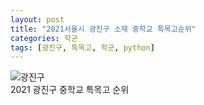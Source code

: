 ```yaml
---
layout: post
title: "2021서울시 광진구 소재 중학교 특목고순위"
categories: 학군
tags: [광진구, 특목고, 학군, python]
---
```



![광진구](https://user-images.githubusercontent.com/43463898/141252697-06960cda-f244-4c3e-9025-4c71cf4b355d.png)
<br>
2021 광진구 중학교 특목고 순위<br>
